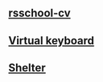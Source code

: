 [rsschool-cv](https://github.com/kosta4310/rsschool-cv/blob/gh-pages/cv.md)   
-------------
[Virtual keyboard](https://kosta4310.github.io/rsschool-cv/kosta4310-JSFE2022Q1/virtual-keyboard/dist)
------------------
[Shelter](https://kosta4310.github.io/rsschool-cv/kosta4310-JSFE2022Q1/shelter-dom/pages/main)   
---------
 

